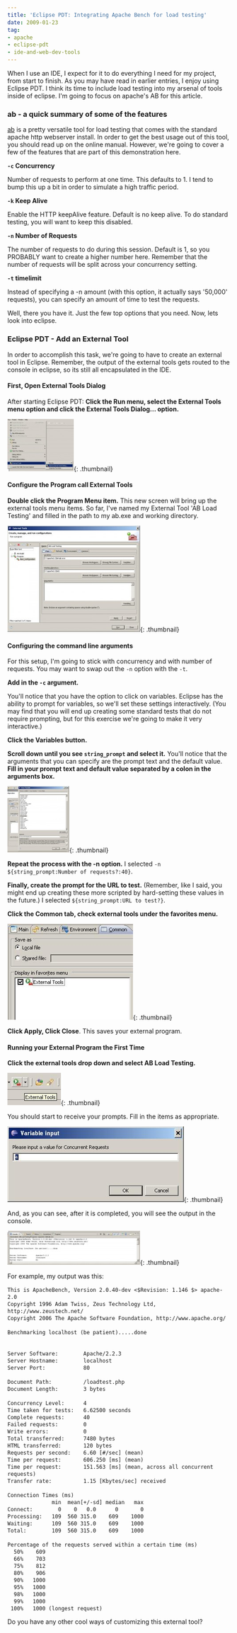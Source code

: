 ```yaml
---
title: 'Eclipse PDT: Integrating Apache Bench for load testing'
date: 2009-01-23
tag:
- apache
- eclipse-pdt
- ide-and-web-dev-tools
---
```

When I use an IDE, I expect for it to do everything I need for my project, from start to finish.  As you may have read in earlier entries, I enjoy using Eclipse PDT.  I think its time to include load testing into my arsenal of tools inside of eclipse.  I'm going to focus on apache's AB for this article.

<!--more-->

### ab - a quick summary of some of the features

[ab](http://httpd.apache.org/docs/2.0/programs/ab.html) is a pretty versatile tool for load testing that comes with the standard apache http webserver install.  In order to get the best usage out of this tool, you should read up on the online manual.  However, we're going to cover a few of the features that are part of this demonstration here.

**`-c`  Concurrency**

Number of requests to perform at one time.  This defaults to 1.  I tend to bump this up a bit in order to simulate a high traffic period.

**`-k`  Keep Alive**

Enable the HTTP keepAlive feature.  Default is no keep alive.  To do standard testing, you will want to keep this disabled.

**`-n`  Number of Requests**

The number of requests to do during this session.  Default is 1, so you PROBABLY want to create a higher number here.  Remember that the number of requests will be split across your concurrency setting.

**`-t` timelimit**

Instead of specifying a -n amount (with this option, it actually says '50,000' requests), you can specify an amount of time to test the requests.

Well, there you have it.  Just the few top options that you need.  Now, lets look into eclipse.

### Eclipse PDT - Add an External Tool

In order to accomplish this task, we're going to have to create an external tool in Eclipse.  Remember, the output of the external tools gets routed to the console in eclipse, so its still all encapsulated in the IDE.

#### First, Open External Tools Dialog

After starting Eclipse PDT:
**Click the Run menu, select the External Tools menu option and click the External Tools Dialog... option.**

[![1](/uploads/2009/1-150x118.jpg)](/uploads/2009/1.jpg){: .thumbnail}

#### Configure the Program call External Tools

**Double click the Program Menu item.**
This new screen will bring up the external tools menu items.  So far, I've named my External Tool 'AB Load Testing' and filled in the path to my ab.exe and working directory.

[![2](/uploads/2009/2-300x240.jpg)](/uploads/2009/2.jpg){: .thumbnail}

#### Configuring the command line arguments

For this setup, I'm going to stick with concurrency and with number of requests.  You may want to swap out the `-n` option with the `-t`.

**Add in the `-c` argument.**

You'll notice that you have the option to click on variables.  Eclipse has the ability to prompt for variables, so we'll set these settings interactively.  (You may find that you will end up creating some standard tests that do not require prompting, but for this exercise we're going to make it very interactive.)

**Click the Variables button.**

**Scroll down until you see `string_prompt` and select it.**  You'll notice that the arguments that you can specify are the prompt text and the default value.  **Fill in your prompt text and default value separated by a colon in the arguments box.**

[![3](/uploads/2009/3-140x150.jpg)](/uploads/2009/3.jpg){: .thumbnail}

**Repeat the process with the -n option.**  I selected `-n ${string_prompt:Number of requests?:40}`.

**Finally, create the prompt for the URL to test.** (Remember, like I said, you might end up creating these more scripted by hard-setting these values in the future.)  I selected `${string_prompt:URL to test?}`.

**Click the Common tab, check external tools under the favorites menu.**

[![4](/uploads/2009/4.jpg)](/uploads/2009/4.jpg){: .thumbnail}

**Click Apply, Click Close**.  This saves your external program.

#### Running your External Program the First Time

**Click the external tools drop down and select AB Load Testing.**

[![5](/uploads/2009/5.jpg)](/uploads/2009/5.jpg){: .thumbnail}

You should start to receive your prompts.  Fill in the items as appropriate.

[![6](/uploads/2009/6.jpg)](/uploads/2009/6.jpg){: .thumbnail}

And, as you can see, after it is completed, you will see the output in the console.

[![7](/uploads/2009/7-300x77.jpg)](/uploads/2009/7.jpg){: .thumbnail}

For example, my output was this:
    
    This is ApacheBench, Version 2.0.40-dev <$Revision: 1.146 $> apache-2.0
    Copyright 1996 Adam Twiss, Zeus Technology Ltd, http://www.zeustech.net/
    Copyright 2006 The Apache Software Foundation, http://www.apache.org/
    
    Benchmarking localhost (be patient).....done
    
    
    Server Software:        Apache/2.2.3
    Server Hostname:        localhost
    Server Port:            80
    
    Document Path:          /loadtest.php
    Document Length:        3 bytes
    
    Concurrency Level:      4
    Time taken for tests:   6.62500 seconds
    Complete requests:      40
    Failed requests:        0
    Write errors:           0
    Total transferred:      7480 bytes
    HTML transferred:       120 bytes
    Requests per second:    6.60 [#/sec] (mean)
    Time per request:       606.250 [ms] (mean)
    Time per request:       151.563 [ms] (mean, across all concurrent requests)
    Transfer rate:          1.15 [Kbytes/sec] received
    
    Connection Times (ms)
                  min  mean[+/-sd] median   max
    Connect:        0    0   0.0      0       0
    Processing:   109  560 315.0    609    1000
    Waiting:      109  560 315.0    609    1000
    Total:        109  560 315.0    609    1000
    
    Percentage of the requests served within a certain time (ms)
      50%    609
      66%    703
      75%    812
      80%    906
      90%   1000
      95%   1000
      98%   1000
      99%   1000
     100%   1000 (longest request)

Do you have any other cool ways of customizing this external tool?
